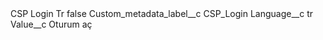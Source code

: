 <?xml version="1.0" encoding="UTF-8"?>
<CustomMetadata xmlns="http://soap.sforce.com/2006/04/metadata" xmlns:xsi="http://www.w3.org/2001/XMLSchema-instance" xmlns:xsd="http://www.w3.org/2001/XMLSchema">
    <label>CSP Login Tr</label>
    <protected>false</protected>
    <values>
        <field>Custom_metadata_label__c</field>
        <value xsi:type="xsd:string">CSP_Login</value>
    </values>
    <values>
        <field>Language__c</field>
        <value xsi:type="xsd:string">tr</value>
    </values>
    <values>
        <field>Value__c</field>
        <value xsi:type="xsd:string">Oturum aç</value>
    </values>
</CustomMetadata>
